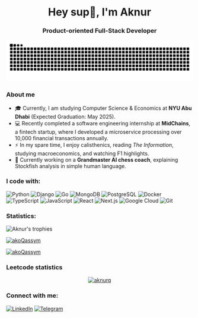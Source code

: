 <h1 align="center">Hey sup👋, I'm Aknur</h1>
<h3 align="center">Product-oriented Full-Stack Developer</h3>

<p align="center">
  <picture>
    <source media="(prefers-color-scheme: dark)" srcset="https://raw.githubusercontent.com/akoQassym/akoQassym/output/github-contribution-grid-snake-dark.svg">
    <source media="(prefers-color-scheme: light)" srcset="https://raw.githubusercontent.com/akoQassym/akoQassym/output/github-contribution-grid-snake.svg">
    <img alt="github contribution grid snake animation" src="https://raw.githubusercontent.com/akoQassym/akoQassym/output/github-contribution-grid-snake.svg">
  </picture>
</p>

### About me

- 🎓 Currently, I am studying Computer Science & Economics at **NYU Abu Dhabi** (Expected Graduation: May 2025).
- 💻 Recently completed a software engineering internship at **MidChains**, a fintech startup, where I developed a microservice processing over 10,000 financial transactions annually.
- ⚡ In my spare time, I enjoy calisthenics, reading *The Information*, studying macroeconomics, and watching F1 highlights.
- 🌱 Currently working on a **Grandmaster AI chess coach**, explaining Stockfish analysis in simple human language.

### I code with:

<p align="left"> 
    <img alt="Python" src="https://img.shields.io/badge/-Python-3776AB?style=flat-square&logo=python&logoColor=white" />
    <img alt="Django" src="https://img.shields.io/badge/-Django-092E20?style=flat-square&logo=django&logoColor=white" />
    <img alt="Go" src="https://img.shields.io/badge/-Go-00ADD8?style=flat-square&logo=go&logoColor=white" />
    <img alt="MongoDB" src="https://img.shields.io/badge/-MongoDB-47A248?style=flat-square&logo=mongodb&logoColor=white" />
    <img alt="PostgreSQL" src="https://img.shields.io/badge/-PostgreSQL-336791?style=flat-square&logo=postgresql&logoColor=white" />
    <img alt="Docker" src="https://img.shields.io/badge/-Docker-2496ED?style=flat-square&logo=docker&logoColor=white" />
    <img alt="TypeScript" src="https://img.shields.io/badge/-TypeScript-007ACC?style=flat-square&logo=typescript&logoColor=white" />
    <img alt="JavaScript" src="https://img.shields.io/badge/-JavaScript-F7DF1E?style=flat-square&logo=javascript&logoColor=black" />
    <img alt="React" src="https://img.shields.io/badge/-React-61DAFB?style=flat-square&logo=react&logoColor=black" />
    <img alt="Next.js" src="https://img.shields.io/badge/-Next.js-000000?style=flat-square&logo=next.js&logoColor=white" />
    <img alt="Google Cloud" src="https://img.shields.io/badge/-Google_Cloud-4285F4?style=flat-square&logo=google-cloud&logoColor=white" />
    <img alt="Git" src="https://img.shields.io/badge/-Git-F05032?style=flat-square&logo=git&logoColor=white" />
</p>

### Statistics:
<p align="left">
  <img src="https://github-profile-trophy.vercel.app/?username=akoQassym&column=-1" alt="Aknur's trophies" />
</p>
<a href="#">
  <p align="left"> 
    <img src="https://myreadme.vercel.app/api/embed/akoQassym?panels=userstatistics,toprepositories,toplanguages,commitgraph" alt="akoQassym" />
  </p>
</a>
<a href="#">
  <p align="left"> 
    <img src="https://github-readme-streak-stats.herokuapp.com/?user=akoQassym" alt="akoQassym" />
  </p>
</a>

### Leetcode statistics
<a href="#">
  <p align="center"><img src="https://leetcard.jacoblin.cool/aknurq?font=roboto" alt="aknurq" /></p>
</a>

### Connect with me:
<p align="left">
  <a href="https://www.linkedin.com/in/aknur-kassym" target="_blank"><img src="https://cdn.simpleicons.org/linkedin" alt="LinkedIn" height="30" width="40" /></a>
  <a href="https://web.telegram.org/k/#@aknur" target="blank"><img src="https://cdn.simpleicons.org/telegram" alt="Telegram" height="30" width="40" /></a>
</p>
